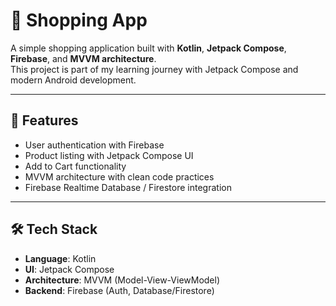 # 🛒 Shopping App

A simple shopping application built with **Kotlin**, **Jetpack Compose**, **Firebase**, and **MVVM architecture**.  
This project is part of my learning journey with Jetpack Compose and modern Android development.

---

## 🚀 Features
- User authentication with Firebase
- Product listing with Jetpack Compose UI
- Add to Cart functionality
- MVVM architecture with clean code practices
- Firebase Realtime Database / Firestore integration

---

## 🛠️ Tech Stack
- **Language**: Kotlin  
- **UI**: Jetpack Compose  
- **Architecture**: MVVM (Model-View-ViewModel)  
- **Backend**: Firebase (Auth, Database/Firestore)  
